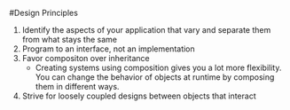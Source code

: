 #Design Principles

1. Identify the aspects of your application that vary and separate them from what stays the same
2. Program to an interface, not an implementation
3. Favor compositon over inheritance
   - Creating systems using composition gives you a lot more flexibility. You can change the behavior of objects at runtime by composing them in different ways.
4. Strive for loosely coupled designs between objects that interact
